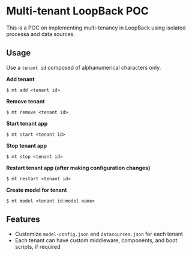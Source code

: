 # Multi-tenant LoopBack POC

This is a POC on implementing multi-tenancy in LoopBack using isolated processa and data sources.

## Usage

Use a `tenant id` composed of alphanumerical characters only.

**Add tenant**

```
$ mt add <tenant id>
```

**Remove tenant**

```
$ mt remove <tenant id>
```

**Start tenant app**

```
$ mt start <tenant id>
```

**Stop tenant app**

```
$ mt stop <tenant id>
```

**Restart tenant app (after making configuration changes)**

```
$ mt restart <tenant id>
```

**Create model for tenant**

```
$ mt model <tenant id:model name>
```

## Features

* Customize `model-config.json` and `datasources.json` for each tenant
* Each tenant can have custom middleware, components, and boot scripts, if required
